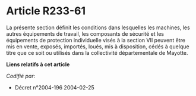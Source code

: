 # Article R233-61

La présente section définit les conditions dans lesquelles les machines, les autres équipements de travail, les composants de
sécurité et les équipements de protection individuelle visés à la section VII peuvent être mis en vente, exposés, importés,
loués, mis à disposition, cédés à quelque titre que ce soit ou utilisés dans la collectivité départementale de Mayotte.

**Liens relatifs à cet article**

_Codifié par_:

  - Décret n°2004-196 2004-02-25
